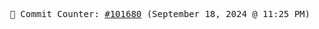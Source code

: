 <p align="center">
    <samp>
        📮 Commit Counter: <a href="https://github.com/Javascript-void0/Javascript-void0/commits/main">#101680</a> (September 18, 2024 @ 11:25 PM)
    </samp>
</p>